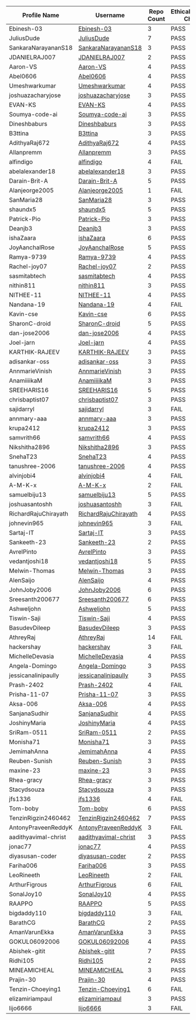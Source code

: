 | Profile Name | Username | Repo Count | EthicalHackingNotes-Christ Check |
|---|---|---|---|
| Ebinesh-03 | [Ebinesh-03](https://github.com/Ebinesh-03) | 3 | PASS |
| JuliusDude | [JuliusDude](https://github.com/JuliusDude) | 7 | PASS |
| SankaraNarayananS18 | [SankaraNarayananS18](https://github.com/SankaraNarayananS18) | 3 | PASS |
| JDANIELRAJ007 | [JDANIELRAJ007](https://github.com/JDANIELRAJ007) | 2 | PASS |
| Aaron-VS | [Aaron-VS](https://github.com/Aaron-VS) | 4 | PASS |
| Abel0606 | [Abel0606](https://github.com/Abel0606) | 4 | PASS |
| Umeshwarkumar | [Umeshwarkumar](https://github.com/Umeshwarkumar) | 4 | PASS |
| joshuazacharyjose | [joshuazacharyjose](https://github.com/joshuazacharyjose) | 3 | PASS |
| EVAN-KS | [EVAN-KS](https://github.com/EVAN-KS) | 4 | PASS |
| Soumya-code-ai | [Soumya-code-ai](https://github.com/Soumya-code-ai) | 3 | PASS |
| Dineshbaburs | [Dineshbaburs](https://github.com/Dineshbaburs) | 3 | PASS |
| B3ttina | [B3ttina](https://github.com/B3ttina) | 3 | PASS |
| AdithyaRaj672 | [AdithyaRaj672](https://github.com/AdithyaRaj672) | 4 | PASS |
| Allanpremm | [Allanpremm](https://github.com/Allanpremm) | 3 | PASS |
| alfindigo | [alfindigo](https://github.com/alfindigo) | 4 | FAIL |
| abelalexander18 | [abelalexander18](https://github.com/abelalexander18) | 3 | PASS |
| Darain-Brit-A | [Darain-Brit-A](https://github.com/Darain-Brit-A) | 5 | PASS |
| Alanjeorge2005 | [Alanjeorge2005](https://github.com/Alanjeorge2005) | 1 | FAIL |
| SanMaria28 | [SanMaria28](https://github.com/SanMaria28) | 3 | PASS |
| shaundx5 | [shaundx5](https://github.com/shaundx5) | 5 | PASS |
| Patrick-Pio | [Patrick-Pio](https://github.com/Patrick-Pio) | 3 | PASS |
| Deanjb3 | [Deanjb3](https://github.com/Deanjb3) | 3 | PASS |
| ishaZaara | [ishaZaara](https://github.com/ishaZaara) | 6 | PASS |
| JoyAanchalRose | [JoyAanchalRose](https://github.com/JoyAanchalRose) | 5 | PASS |
| Ramya-9739 | [Ramya-9739](https://github.com/Ramya-9739) | 4 | PASS |
| Rachel-joy07 | [Rachel-joy07](https://github.com/Rachel-joy07) | 2 | PASS |
| sasmitabtech | [sasmitabtech](https://github.com/sasmitabtech) | 4 | PASS |
| nithin811 | [nithin811](https://github.com/nithin811) | 3 | PASS |
| NITHEE-11 | [NITHEE-11](https://github.com/NITHEE-11) | 4 | PASS |
| Nandana-19 | [Nandana-19](https://github.com/Nandana-19) | 4 | FAIL |
| Kavin-cse | [Kavin-cse](https://github.com/Kavin-cse) | 6 | PASS |
| SharonC-droid | [SharonC-droid](https://github.com/SharonC-droid) | 5 | PASS |
| dan-jose2006 | [dan-jose2006](https://github.com/dan-jose2006) | 4 | PASS |
| Joel-jarn | [Joel-jarn](https://github.com/Joel-jarn) | 4 | PASS |
| KARTHIK-RAJEEV | [KARTHIK-RAJEEV](https://github.com/KARTHIK-RAJEEV) | 3 | PASS |
| adisankar-oss | [adisankar-oss](https://github.com/adisankar-oss) | 3 | PASS |
| AnnmarieVinish | [AnnmarieVinish](https://github.com/AnnmarieVinish) | 3 | PASS |
| AnamiiiikaM | [AnamiiiikaM](https://github.com/AnamiiiikaM) | 3 | PASS |
| SREEHARIS16 | [SREEHARIS16](https://github.com/SREEHARIS16) | 5 | PASS |
| chrisbaptist07 | [chrisbaptist07](https://github.com/chrisbaptist07) | 3 | PASS |
| sajidarryl | [sajidarryl](https://github.com/sajidarryl) | 3 | FAIL |
| annmary-aaa | [annmary-aaa](https://github.com/annmary-aaa) | 3 | PASS |
| krupa2412 | [krupa2412](https://github.com/krupa2412) | 3 | PASS |
| samvrith66 | [samvrith66](https://github.com/samvrith66) | 4 | PASS |
| Nikshitha2896 | [Nikshitha2896](https://github.com/Nikshitha2896) | 3 | PASS |
| SnehaT23 | [SnehaT23](https://github.com/SnehaT23) | 4 | PASS |
| tanushree-2006 | [tanushree-2006](https://github.com/tanushree-2006) | 4 | PASS |
| alvinjobi4 | [alvinjobi4](https://github.com/alvinjobi4) | 4 | FAIL |
| A-M-K-x | [A-M-K-x](https://github.com/A-M-K-x) | 2 | FAIL |
| samuelbiju13 | [samuelbiju13](https://github.com/samuelbiju13) | 5 | PASS |
| joshuasantoshh | [joshuasantoshh](https://github.com/joshuasantoshh) | 3 | FAIL |
| RichardRajuChirayath | [RichardRajuChirayath](https://github.com/RichardRajuChirayath) | 4 | PASS |
| johnevin965 | [johnevin965](https://github.com/johnevin965) | 3 | FAIL |
| Sartaj-IT | [Sartaj-IT](https://github.com/Sartaj-IT) | 3 | PASS |
| Sankeeth-23 | [Sankeeth-23](https://github.com/Sankeeth-23) | 2 | PASS |
| AvrelPinto | [AvrelPinto](https://github.com/AvrelPinto) | 3 | PASS |
| vedantjoshi18 | [vedantjoshi18](https://github.com/vedantjoshi18) | 5 | PASS |
| Melwin-Thomas | [Melwin-Thomas](https://github.com/Melwin-Thomas) | 3 | PASS |
| AlenSaijo | [AlenSaijo](https://github.com/AlenSaijo) | 4 | PASS |
| JohnJoby2006 | [JohnJoby2006](https://github.com/JohnJoby2006) | 6 | PASS |
| Sreesanth200677 | [Sreesanth200677](https://github.com/Sreesanth200677) | 6 | PASS |
| Ashweljohn | [Ashweljohn](https://github.com/Ashweljohn) | 5 | PASS |
| Tiswin-Saji | [Tiswin-Saji](https://github.com/Tiswin-Saji) | 4 | PASS |
| BasudevDileep | [BasudevDileep](https://github.com/BasudevDileep) | 3 | PASS |
| AthreyRaj | [AthreyRaj](https://github.com/AthreyRaj) | 14 | FAIL |
| hackershay | [hackershay](https://github.com/hackershay) | 3 | FAIL |
| MichelleDevasia | [MichelleDevasia](https://github.com/MichelleDevasia) | 4 | PASS |
| Angela-Domingo | [Angela-Domingo](https://github.com/Angela-Domingo) | 3 | PASS |
| jessicanalinipaully | [jessicanalinipaully](https://github.com/jessicanalinipaully) | 3 | PASS |
| Prash-2402 | [Prash-2402](https://github.com/Prash-2402) | 4 | FAIL |
| Prisha-11-07 | [Prisha-11-07](https://github.com/Prisha-11-07) | 3 | PASS |
| Aksa-006 | [Aksa-006](https://github.com/Aksa-006) | 4 | PASS |
| SanjanaSudhir | [SanjanaSudhir](https://github.com/SanjanaSudhir) | 4 | PASS |
| JoshinyMaria | [JoshinyMaria](https://github.com/JoshinyMaria) | 4 | PASS |
| SriRam-0511 | [SriRam-0511](https://github.com/SriRam-0511) | 2 | PASS |
| Monisha71 | [Monisha71](https://github.com/Monisha71) | 3 | PASS |
| JemimahAnna | [JemimahAnna](https://github.com/JemimahAnna) | 4 | PASS |
| Reuben-Sunish | [Reuben-Sunish](https://github.com/Reuben-Sunish) | 3 | PASS |
| maxine-23 | [maxine-23](https://github.com/maxine-23) | 3 | PASS |
| Rhea-gracy | [Rhea-gracy](https://github.com/Rhea-gracy) | 3 | PASS |
| Stacydsouza | [Stacydsouza](https://github.com/Stacydsouza) | 3 | PASS |
| jfs1336 | [jfs1336](https://github.com/jfs1336) | 4 | FAIL |
| Tom-boby | [Tom-boby](https://github.com/Tom-boby) | 6 | PASS |
| TenzinRigzin2460462 | [TenzinRigzin2460462](https://github.com/TenzinRigzin2460462) | 7 | PASS |
| AntonyPraveenReddyK | [AntonyPraveenReddyK](https://github.com/AntonyPraveenReddyK) | 3 | FAIL |
| aadithyavimal-christ | [aadithyavimal-christ](https://github.com/aadithyavimal-christ) | 3 | PASS |
| jonac77 | [jonac77](https://github.com/jonac77) | 4 | PASS |
| diyasusan-coder | [diyasusan-coder](https://github.com/diyasusan-coder) | 2 | PASS |
| Fariha006 | [Fariha006](https://github.com/Fariha006) | 3 | PASS |
| LeoRineeth | [LeoRineeth](https://github.com/LeoRineeth) | 2 | FAIL |
| ArthurFigrous | [ArthurFigrous](https://github.com/ArthurFigrous) | 6 | FAIL |
| SonalJoy10 | [SonalJoy10](https://github.com/SonalJoy10) | 4 | PASS |
| RAAPPO | [RAAPPO](https://github.com/RAAPPO) | 5 | PASS |
| bigdaddy110 | [bigdaddy110](https://github.com/bigdaddy110) | 3 | FAIL |
| BarathCG | [BarathCG](https://github.com/BarathCG) | 2 | PASS |
| AmanVarunEkka | [AmanVarunEkka](https://github.com/AmanVarunEkka) | 3 | PASS |
| GOKUL06092006 | [GOKUL06092006](https://github.com/GOKUL06092006) | 4 | PASS |
| Abishek-gitit | [Abishek-gitit](https://github.com/Abishek-gitit) | 7 | PASS |
| Ridhi105 | [Ridhi105](https://github.com/Ridhi105) | 2 | PASS |
| MINEAMICHEAL | [MINEAMICHEAL](https://github.com/MINEAMICHEAL) | 3 | PASS |
| Prajin-30 | [Prajin-30](https://github.com/Prajin-30) | 4 | PASS |
| Tenzin-Choeying1 | [Tenzin-Choeying1](https://github.com/Tenzin-Choeying1) | 6 | FAIL |
| elizamiriampaul | [elizamiriampaul](https://github.com/elizamiriampaul) | 3 | PASS |
| lijo6666 | [lijo6666](https://github.com/lijo6666) | 3 | FAIL |